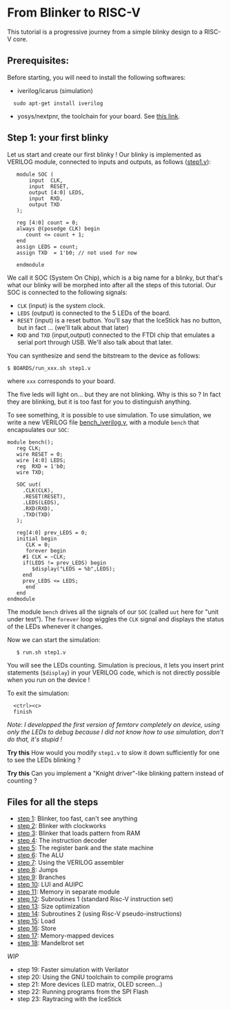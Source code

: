 # From Blinker to RISC-V

This tutorial is a progressive journey from a simple blinky design to a RISC-V core.

## Prerequisites:

Before starting, you will need to install the following softwares:
- iverilog/icarus (simulation)
```
  sudo apt-get install iverilog
```
- yosys/nextpnr, the toolchain for your board. See [this link](../toolchain.md).

## Step 1: your first blinky

Let us start and create our first blinky ! Our blinky is implemented as VERILOG module,
connected to inputs and outputs, as follows ([step1.v](step1.v)):
```
   module SOC (
       input  CLK,        
       input  RESET,      
       output [4:0] LEDS, 
       input  RXD,        
       output TXD         
   );

   reg [4:0] count = 0;
   always @(posedge CLK) begin
      count <= count + 1;
   end
   assign LEDS = count;
   assign TXD  = 1'b0; // not used for now

   endmodule
```
We call it SOC (System On Chip), which is a big name for a blinky, but
that's what our blinky will be morphed into after all the steps of
this tutorial. Our SOC is connected to the following signals:

- `CLK` (input) is the system clock.
- `LEDS` (output) is connected to the 5 LEDs of the board.
- `RESET` (input) is a reset button. You'll say that the IceStick
   has no button, but in fact ... (we'll talk about that
   later)
- `RXD` and `TXD` (input,output) connected to the FTDI chip that emulates 
   a serial port through USB. We'll also talk about that
   later.

You can synthesize and send the bitstream to the device as follows:
```
$ BOARDS/run_xxx.sh step1.v
```
where `xxx` corresponds to your board.

The five leds will light on... but they are not blinking. Why is this so ?
In fact they are blinking, but it is too fast for you to distinguish anything.

To see something, it is possible to use simulation. To use simulation, we write
a new VERILOG file [bench_iverilog.v](bench_iverilog.v),
with a module `bench` that encapsulates our `SOC`:
```
module bench();
   reg CLK;
   wire RESET = 0; 
   wire [4:0] LEDS;
   reg  RXD = 1'b0;
   wire TXD;

   SOC uut(
     .CLK(CLK),
     .RESET(RESET),
     .LEDS(LEDS),
     .RXD(RXD),
     .TXD(TXD)
   );

   reg[4:0] prev_LEDS = 0;
   initial begin
      CLK = 0;
      forever begin
	 #1 CLK = ~CLK;
	 if(LEDS != prev_LEDS) begin
	    $display("LEDS = %b",LEDS);
	 end
	 prev_LEDS <= LEDS;
      end
   end
endmodule   
```
The module `bench` drives all the signals of our `SOC` (called
`uut` here for "unit under test"). The `forever` loop wiggles
the `CLK` signal and displays the status of the LEDs whenever
it changes.

Now we can start the simulation:
```
   $ run.sh step1.v
```

You will see the LEDs counting. Simulation is precious, it lets
you insert print statements (`$display`) in your VERILOG code,
which is not directly possible when you run on the device !

To exit the simulation:
```
  <ctrl><c>
  finish
```
_Note: I developped the first version of femtorv completely on device,
 using only the LEDs to debug because I did not know how to
 use simulation, don't do that, it's stupid !_
 
**Try this** How would you modify `step1.v` to slow it down
sufficiently for one to see the LEDs blinking ?

**Try this** Can you implement a "Knight driver"-like blinking
pattern instead of counting ?

## Files for all the steps

- [step 1](step1.v): Blinker, too fast, can't see anything
- [step 2](step2.v): Blinker with clockworks
- [step 3](step3.v): Blinker that loads pattern from RAM
- [step 4](step4.v): The instruction decoder
- [step 5](step5.v): The register bank and the state machine
- [step 6](step6.v): The ALU
- [step 7](step7.v): Using the VERILOG assembler
- [step 8](step8.v): Jumps
- [step 9](step9.v): Branches
- [step 10](step10.v): LUI and AUIPC
- [step 11](step11.v): Memory in separate module
- [step 12](step12.v): Subroutines 1 (standard Risc-V instruction set)
- [step 13](step13.v): Size optimization
- [step 14](step14.v): Subroutines 2 (using Risc-V pseudo-instructions)
- [step 15](step15.v): Load
- [step 16](step16.v): Store
- [step 17](step17.v): Memory-mapped devices 
- [step 18](step18.v): Mandelbrot set

_WIP_

- step 19: Faster simulation with Verilator
- step 20: Using the GNU toolchain to compile programs
- step 21: More devices (LED matrix, OLED screen...)
- step 22: Running programs from the SPI Flash
- step 23: Raytracing with the IceStick
